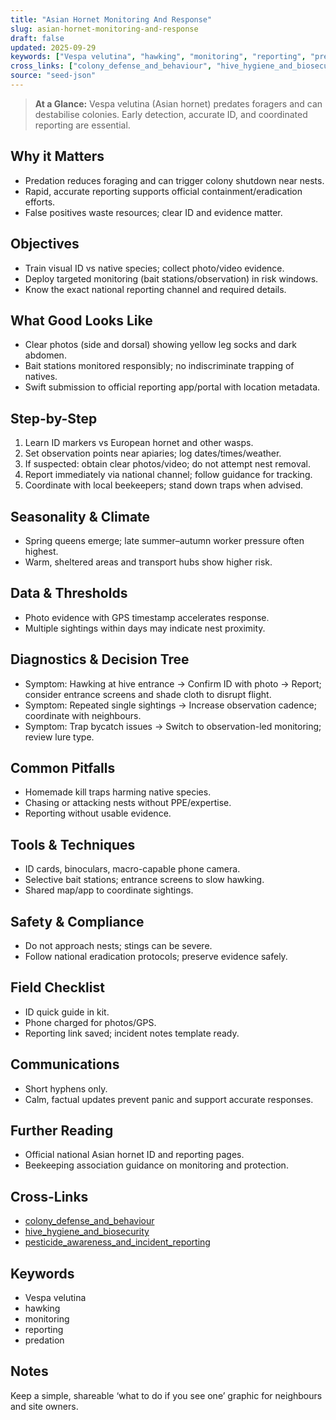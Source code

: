 ```yaml
---
title: "Asian Hornet Monitoring And Response"
slug: asian-hornet-monitoring-and-response
draft: false
updated: 2025-09-29
keywords: ["Vespa velutina", "hawking", "monitoring", "reporting", "predation"]
cross_links: ["colony_defense_and_behaviour", "hive_hygiene_and_biosecurity", "pesticide_awareness_and_incident_reporting"]
source: "seed-json"
---
```


> **At a Glance:** Vespa velutina (Asian hornet) predates foragers and can destabilise colonies. Early detection, accurate ID, and coordinated reporting are essential.

## Why it Matters
- Predation reduces foraging and can trigger colony shutdown near nests.
- Rapid, accurate reporting supports official containment/eradication efforts.
- False positives waste resources; clear ID and evidence matter.

## Objectives
- Train visual ID vs native species; collect photo/video evidence.
- Deploy targeted monitoring (bait stations/observation) in risk windows.
- Know the exact national reporting channel and required details.

## What Good Looks Like
- Clear photos (side and dorsal) showing yellow leg socks and dark abdomen.
- Bait stations monitored responsibly; no indiscriminate trapping of natives.
- Swift submission to official reporting app/portal with location metadata.

## Step-by-Step
1) Learn ID markers vs European hornet and other wasps.
2) Set observation points near apiaries; log dates/times/weather.
3) If suspected: obtain clear photos/video; do not attempt nest removal.
4) Report immediately via national channel; follow guidance for tracking.
5) Coordinate with local beekeepers; stand down traps when advised.

## Seasonality & Climate
- Spring queens emerge; late summer–autumn worker pressure often highest.
- Warm, sheltered areas and transport hubs show higher risk.

## Data & Thresholds
- Photo evidence with GPS timestamp accelerates response.
- Multiple sightings within days may indicate nest proximity.

## Diagnostics & Decision Tree
- Symptom: Hawking at hive entrance -> Confirm ID with photo -> Report; consider entrance screens and shade cloth to disrupt flight.
- Symptom: Repeated single sightings -> Increase observation cadence; coordinate with neighbours.
- Symptom: Trap bycatch issues -> Switch to observation-led monitoring; review lure type.

## Common Pitfalls
- Homemade kill traps harming native species.
- Chasing or attacking nests without PPE/expertise.
- Reporting without usable evidence.

## Tools & Techniques
- ID cards, binoculars, macro-capable phone camera.
- Selective bait stations; entrance screens to slow hawking.
- Shared map/app to coordinate sightings.

## Safety & Compliance
- Do not approach nests; stings can be severe.
- Follow national eradication protocols; preserve evidence safely.

## Field Checklist
- ID quick guide in kit.
- Phone charged for photos/GPS.
- Reporting link saved; incident notes template ready.

## Communications
- Short hyphens only.
- Calm, factual updates prevent panic and support accurate responses.

## Further Reading
- Official national Asian hornet ID and reporting pages.
- Beekeeping association guidance on monitoring and protection.

## Cross-Links
- [colony_defense_and_behaviour](/topics/colony-defense-and-behaviour/)
- [hive_hygiene_and_biosecurity](/topics/hive-hygiene-and-biosecurity/)
- [pesticide_awareness_and_incident_reporting](/topics/pesticide-awareness-and-incident-reporting/)

## Keywords
- Vespa velutina
- hawking
- monitoring
- reporting
- predation

## Notes
Keep a simple, shareable ‘what to do if you see one’ graphic for neighbours and site owners.
